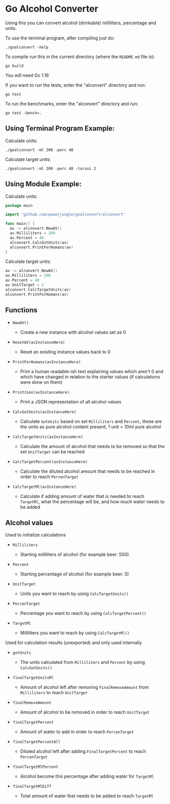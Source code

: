 # Go Alcohol Converter

Using this you can convert alcohol (drinkable) milliliters, percentage and units.

To use the terminal program, after compiling just do:

`./goalconvert -help`

To compile run this in the current directory (where the `README.md` file is):

`go build`

You will need Go 1.16

If you want to run the tests, enter the "alconvert" directory and run:

`go test`

To run the benchmarks, enter the "alconvert" directory and run:

`go test -bench=.`

## Using Terminal Program Example:

Calculate units:

`./goalconvert -ml 200 -perc 40`

Calculate target units:

`./goalconvert -ml 200 -perc 40 -taruni 2`

## Using Module Example:

Calculate units:

```go
package main

import "github.com/powerjungle/goalconvert/alconvert"

func main() {
  av := alconvert.NewAV()
  av.Milliliters = 200
  av.Percent = 40
  alconvert.CalcGotUnits(av)
  alconvert.PrintForHumans(av)
}
```

Calculate target units:

```go
av := alconvert.NewAV()
av.Milliliters = 200
av.Percent = 40
av.UnitTarget = 2
alconvert.CalcTargetUnits(av)
alconvert.PrintForHumans(av)
```

## Functions

- `NewAV()`

  - Create a new instance with alcohol values set as 0

- `ResetAV(avInstanceHere)`

  - Reset an existing instance values back to 0

- `PrintForHumans(avInstanceHere)`

  - Print a human readable-ish text explaining values which aren't 0 and which have changed in relation to the starter values (if calculations were done on them)

- `PrintJson(avInstanceHere)`

  - Print a JSON representation of all alcohol values

- `CalcGotUnits(avInstanceHere)`

  - Calculate `GotUnits` based on set `Milliliters` and `Percent`, these are the units as pure alcohol content present, 1 unit = 10ml pure alcohol

- `CalcTargetUnits(avInstanceHere)`

  - Calculate the amount of alcohol that needs to be removed so that the set `UnitTarget` can be reached

- `CalcTargetPercent(avInstanceHere)`

  - Calculate the diluted alcohol amount that needs to be reached in order to reach `PercenTarget`

- `CalcTargetMl(avInstanceHere)`

  - Calculate if adding amount of water that is needed to reach `TargetMl`, what the percentage will be, and how much water needs to be added

## Alcohol values

Used to initialize calculations

- `Milliliters`

  - Starting milliliters of alcohol (for example beer: 500)

- `Percent`

  - Starting percentage of alcohol (for example beer: 5)

- `UnitTarget`

  - Units you want to reach by using `CalcTargetUnits()`

- `PercenTarget`

  - Percentage you want to reach by using `CalcTargetPercent()`

- `TargetMl`

  - Milliliters you want to reach by using `CalcTargetMl()`

Used for calculation results (unexported) and only used internally

- `gotUnits`

  - The units calculated from `Milliliters` and `Percent` by using `CalcGotUnits()`

- `finalTargetUnitsMl`

  - Amount of alcohol left after removing `FinalRemoveAmount` from `Milliliters` to reach `UnitTarget`

- `finalRemoveAmount`

  - Amount of alcohol to be removed in order to reach `UnitTarget`

- `finalTargetPercent`

  - Amount of water to add in order to reach `PercenTarget`

- `finalTargetPercentAll`

  - Diluted alcohol left after adding `FinalTargetPercent` to reach `PercenTarget`

- `finalTargetMlPercent`

  - Alcohol become this percentage after adding water for `TargetMl`

- `finalTargetMlDiff`

  - Total amount of water that needs to be added to reach `TargetMl`
